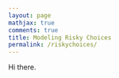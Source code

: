 ```yaml
---
layout: page
mathjax: true
comments: true
title: Modeling Risky Choices
permalink: /riskychoices/
---
```


Hi there.
